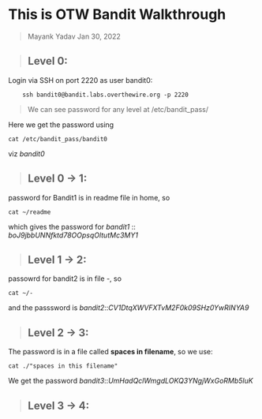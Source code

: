 # This is OTW Bandit Walkthrough

> Mayank Yadav Jan 30, 2022

>Level 0:
>------------------------------------------------------------------


Login via SSH on port 2220 as user bandit0:

```
	ssh bandit0@bandit.labs.overthewire.org -p 2220
```


> We can see password for any level at /etc/bandit_pass/<user>

Here we get the password using
```
cat /etc/bandit_pass/bandit0
```
viz _bandit0_


>Level 0 -> 1:
>------------------------------------------------------------------


password for Bandit1 is in readme file in home, so

```
cat ~/readme
```

which gives the password for _bandit1_ :: _boJ9jbbUNNfktd78OOpsqOltutMc3MY1_

>Level 1 -> 2:
>------------------------------------------------------------------

passowrd for bandit2 is in file _-_, so
```
cat ~/-
```
and the passsword is _bandit2_::_CV1DtqXWVFXTvM2F0k09SHz0YwRINYA9_


>Level 2 -> 3:
>------------------------------------------------------------------

The password is in a file called __spaces in filename__, so we use:
```
cat ./"spaces in this filename"
```
We get the password _bandit3_::_UmHadQclWmgdLOKQ3YNgjWxGoRMb5luK_


>Level 3 -> 4:
>------------------------------------------------------------------


